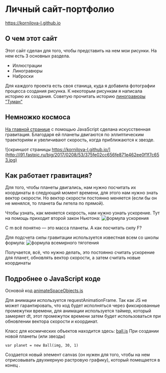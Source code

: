 # Личный сайт-портфолио
https://kornilova-l.github.io

## О чем этот сайт
Этот сайт сделан для того, чтобы представить на нем мои рисунки.
На нем есть 3 основных раздела.
* Иллюстрации
* Линогравюры
* Наброски

Для каждого проекта есть своя станица, куда я добавила фотографии процесса создания рисунка. К некоторым рисункам я написала историю их создания. Советую прочитать историю [линогравюры "Туман"](https://kornilova-l.github.io/linocut-fog)

## Немножко космоса
[На главной странице](https://kornilova-l.github.io/) с помощью JavaScript сделана искусственная гравитация. Благодаря ей планеты двигаются по эллиптическим траекториям и увеличивают скорость, когда приближаются к звезде.

![скриншот страницы https://kornilova-l.github.io/](http://i91.fastpic.ru/big/2017/0208/53/375fe02cc656fe871e462ee0f1f7c653.jpg)

## Как работает гравитация?
Для того, чтобы планеты двигались, нам нужно посчитать их координаты в следующий момент времени, для этого нам нужно знать вектор скорости. Но вектор скорости постоянно меняется (если бы он не менялся, то планета бы летела по прямой).

Чтобы узнать, как меняется скорость, нам нужно узнать ускорение. Тут на помощь приходит второй закон Ньютона:
![формула ускорения](http://csfm.volgatech.net/elearning/Nurgaliev/pictures/formula2_4.jpg)

С m всё понятно — это масса планеты. А как посчитать силу F?

Для подсчета силы гравитации используется известная всем со школы формула:
![формула всемирного тяготения](https://upload.wikimedia.org/wikipedia/commons/thumb/0/0e/NewtonsLawOfUniversalGravitation.svg/400px-NewtonsLawOfUniversalGravitation.svg.png)

Получается, всё, что нужно делать, это постоянно считать ускорение для планет, обновлять вектор скорости, а затем считать новые координаты

## Подробнее о JavaScript коде
Основой код [animateSpaceObjects.js](https://github.com/kornilova-l/kornilova-l.github.io/blob/master/js/animateSpaceObjects.js)

Для анимации используется requestAnimationFrame. Так как JS не может гарантировать, что код будет исполняться через фиксированные промежутки времени, для анимации используется таймер, который замеряет dt, этот промежуток времени затем будет использоваться при обновлении вектора скорости и координат.

Класс для космических объектов находится здесь: [ball.js](https://github.com/kornilova-l/kornilova-l.github.io/blob/master/js/ball.js)
При создании новой планеты (или звезды)
```
var planet = new Ball(img, 30, 1)
```
Создается новый элемент canvas (он нужен для того, чтобы на нем отрисовывать двухмерную растровую графику), который помещается в конец <body>.  
